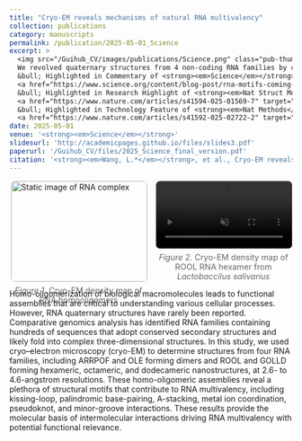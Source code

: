 ```yaml
---
title: "Cryo-EM reveals mechanisms of natural RNA multivalency"
collection: publications
category: manuscripts
permalink: /publication/2025-05-01_Science
excerpt: >
  <img src="/Guihub_CV/images/publications/Science.png" class="pub-thumb" alt="Cryo-EM density"><br>
  We revolved quaternary structures from 4 non-coding RNA families by cryo-EM.<br>
  &bull; Highlighted in Commentary of <strong><em>Science</em></strong> 
  <a href="https://www.science.org/content/blog-post/rna-motifs-coming-focus" target="_blank">[link]</a><br>
  &bull; Highlighted in Research Highlight of <strong><em>Nat Struct Mol Biol</em></strong> 
  <a href="https://www.nature.com/articles/s41594-025-01569-7" target="_blank">[link]</a><br>
  &bull; Highlighted in Technology Feature of <strong><em>Nat Methods</em></strong> 
  <a href="https://www.nature.com/articles/s41592-025-02722-2" target="_blank">[link]</a>
date: 2025-05-01
venue: '<strong><em>Science</em></strong>'
slidesurl: 'http://academicpages.github.io/files/slides3.pdf'
paperurl: '/Guihub_CV/files/2025_Science_final_version.pdf'
citation: '<strong><em>Wang, L.*</em></strong>, et al., Cryo-EM reveals mechanisms of natural RNA multivalency. <strong><em>Science</em></strong>. 388, 545-550 (2025). DOI:10.1126/science.adv3451'
---
```


<!-- 两栏图：左图 / 右图，桌面端各占50%，手机端自动堆叠 -->
<style>
  .figure-row {
    display: flex;
    gap: 16px;
    justify-content: center;
    flex-wrap: wrap;
  }
  .figure-row .col {
    flex: 0 0 48%;  /* 每列约一半宽度 */
  }
  .figure-row img,
  .figure-row video {
    width: 100%;
    height: auto;
    border: 1px solid #e5e7eb;
    border-radius: 8px;
  }
  .figcaption {
    font-size: 0.9rem;
    color: #666;
    text-align: center;
    margin-top: 6px;
  }
  @media (max-width: 900px) {
    .figure-row .col {
      flex: 1 1 100%;
    }
  }
</style>

<div class="figure-row">
  <!-- 左边：静态图片 -->
  <div class="col">
    <img src="{{ '/images/publications/oligomers.png' | relative_url }}" alt="Static image of RNA complex">
    <div class="figcaption"><em>Figure 1.</em> Cryo-EM density map of RNA homooligomers</div>
  </div>

  <!-- 右边：MP4 视频 -->
  <div class="col">
    <video autoplay loop muted playsinline>
      <source src="{{ '/images/publications/oligomers.mp4' | relative_url }}" type="video/mp4">
      Your browser does not support the video tag.
    </video>
    <div class="figcaption"><em>Figure 2.</em> Cryo-EM density map of ROOL RNA hexamer from <em>Lactobaccilus salivarius</em> </div>
  </div>
</div>

Homo-oligomerization of biological macromolecules leads to functional assemblies that are critical to understanding various cellular processes. However, RNA quaternary structures have rarely been reported. Comparative genomics analysis has identified RNA families containing hundreds of sequences that adopt conserved secondary structures and likely fold into complex three-dimensional structures. In this study, we used cryo–electron microscopy (cryo-EM) to determine structures from four RNA families, including ARRPOF and OLE forming dimers and ROOL and GOLLD forming hexameric, octameric, and dodecameric nanostructures, at 2.6- to 4.6-angstrom resolutions. These homo-oligomeric assemblies reveal a plethora of structural motifs that contribute to RNA multivalency, including kissing-loop, palindromic base-pairing, A-stacking, metal ion coordination, pseudoknot, and minor-groove interactions. These results provide the molecular basis of intermolecular interactions driving RNA multivalency with potential functional relevance.
